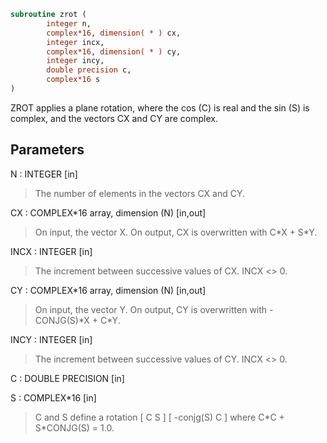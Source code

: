 ```fortran
subroutine zrot (
        integer n,
        complex*16, dimension( * ) cx,
        integer incx,
        complex*16, dimension( * ) cy,
        integer incy,
        double precision c,
        complex*16 s
)
```

ZROT applies a plane rotation, where the cos (C) is real and the
sin (S) is complex, and the vectors CX and CY are complex.

## Parameters
N : INTEGER [in]
> The number of elements in the vectors CX and CY.

CX : COMPLEX\*16 array, dimension (N) [in,out]
> On input, the vector X.
> On output, CX is overwritten with C\*X + S\*Y.

INCX : INTEGER [in]
> The increment between successive values of CX.  INCX <> 0.

CY : COMPLEX\*16 array, dimension (N) [in,out]
> On input, the vector Y.
> On output, CY is overwritten with -CONJG(S)\*X + C\*Y.

INCY : INTEGER [in]
> The increment between successive values of CY.  INCX <> 0.

C : DOUBLE PRECISION [in]

S : COMPLEX\*16 [in]
> C and S define a rotation
> [  C          S  ]
> [ -conjg(S)   C  ]
> where C\*C + S\*CONJG(S) = 1.0.
